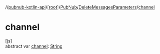 //[pubnub-kotlin-api](../../../../index.md)/[[root]](../../index.md)/[PubNub](../index.md)/[DeleteMessagesParameters](index.md)/[channel](channel.md)

# channel

[js]\
abstract var [channel](channel.md): [String](https://kotlinlang.org/api/latest/jvm/stdlib/kotlin-stdlib/kotlin/-string/index.html)
